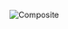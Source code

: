 <div style="display: inline_block"><br>
  <img align="center" alt="Composite" height="auto" width="auto" src="https://user-images.githubusercontent.com/51200613/205516713-4034a605-6677-4241-91cb-2848f404d05b.jpg" />
</div>
